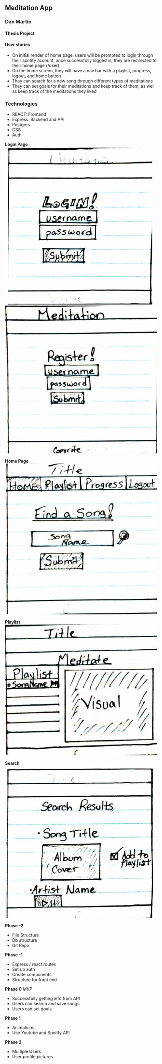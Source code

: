 ## Meditation App
### Dan Martin
#### Thesis Project

#### User stories

- On initial render of home page, users will be prompted to login through their spotify account, once successfully logged in, they are redirected to their home page (/user).
- On the home screen, they will have a nav bar with a playlist, progress, logout, and home button
- They can search for a new song through different types of meditations
- They can set goals for their meditations and keep track of them, as well as keep track of the meditations they liked


### Technologies
  *  REACT: Frontend
  *  Express: Backend and API
  *  Postgres
  *  CSS
  *  Auth

**Login Page**
![Wireframe 1](/assets/login.jpg)
![Wireframe 2](/assets/register.jpg)

**Home Page**
![Wireframe 3](/assets/home.jpg)

**Playlist**
![Wireframe 4](/assets/playlist.jpg)

**Search**
![Wireframe 5](/assets/search.jpg)



  **Phase -2**
* File Structure
* Db structure
* Git Repo

**Phase -1**
* Express / react routes
* Set up auth
* Create components
* Structure for front end

**Phase 0** *MVP*
* Successfully getting info from API
* Users can search and save songs
* Users can set goals

**Phase 1**
* Animations 
* Use Youtube and Spotify API

**Phase 2**
* Multiple Users
* User profile pictures

